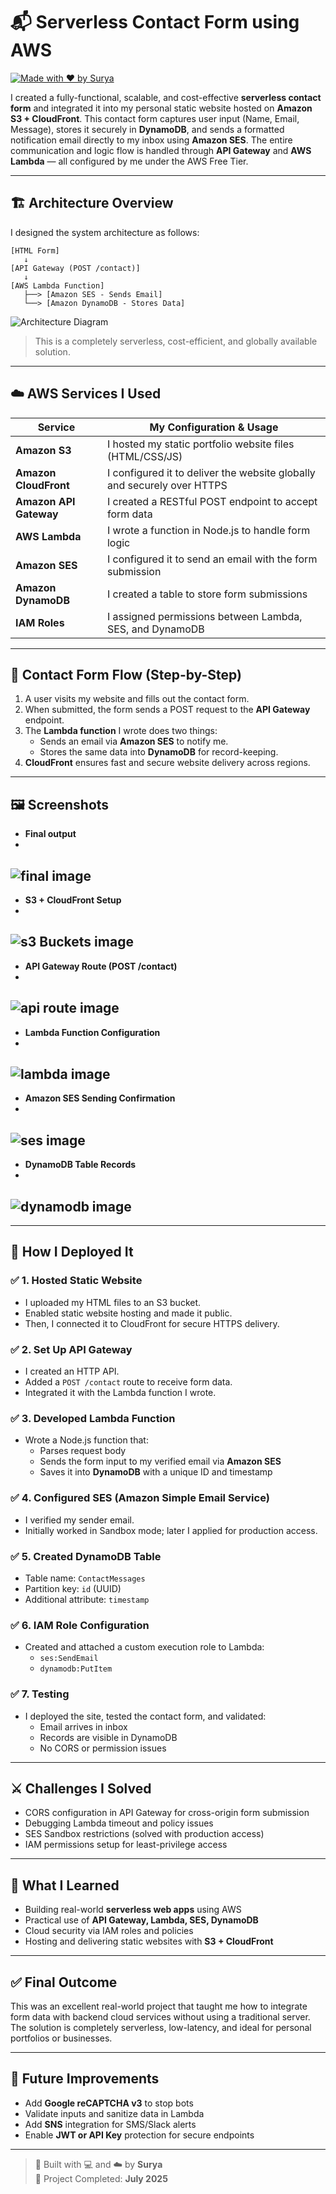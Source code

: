 # 📬 Serverless Contact Form using AWS  
[![Made with ❤️ by Surya](https://img.shields.io/badge/Built%20By-Surya-blue)](https://github.com/BHARATSURYA1128)


I created a fully-functional, scalable, and cost-effective **serverless contact form** and integrated it into my personal static website hosted on **Amazon S3 + CloudFront**. This contact form captures user input (Name, Email, Message), stores it securely in **DynamoDB**, and sends a formatted notification email directly to my inbox using **Amazon SES**. The entire communication and logic flow is handled through **API Gateway** and **AWS Lambda** — all configured by me under the AWS Free Tier.

---

## 🏗️ Architecture Overview

I designed the system architecture as follows:

```
[HTML Form]
   ↓
[API Gateway (POST /contact)]
   ↓
[AWS Lambda Function]
   ├──> [Amazon SES - Sends Email]
   └──> [Amazon DynamoDB - Stores Data]
```

![Architecture Diagram](architecture.png)

> This is a completely serverless, cost-efficient, and globally available solution.

---

## ☁️ AWS Services I Used

| Service              | My Configuration & Usage                                |
|----------------------|----------------------------------------------------------|
| **Amazon S3**         | I hosted my static portfolio website files (HTML/CSS/JS) |
| **Amazon CloudFront** | I configured it to deliver the website globally and securely over HTTPS |
| **Amazon API Gateway**| I created a RESTful POST endpoint to accept form data   |
| **AWS Lambda**        | I wrote a function in Node.js to handle form logic      |
| **Amazon SES**        | I configured it to send an email with the form submission |
| **Amazon DynamoDB**   | I created a table to store form submissions             |
| **IAM Roles**         | I assigned permissions between Lambda, SES, and DynamoDB |

---

## 📩 Contact Form Flow (Step-by-Step)

1. A user visits my website and fills out the contact form.
2. When submitted, the form sends a POST request to the **API Gateway** endpoint.
3. The **Lambda function** I wrote does two things:
   - Sends an email via **Amazon SES** to notify me.
   - Stores the same data into **DynamoDB** for record-keeping.
4. **CloudFront** ensures fast and secure website delivery across regions.

---

## 🖼️ Screenshots

- **Final output**
- 
![final image](images/final.png)
- 
- **S3 + CloudFront Setup**
- 
![s3 Buckets image](images/s3.png)
- 
- **API Gateway Route (POST /contact)**
- 
![api route image](images/api.png)
- 
- **Lambda Function Configuration**
- 
![lambda image](images/lambda.png)
-   
- **Amazon SES Sending Confirmation**
- 
![ses image](images/mail.png)
-   
- **DynamoDB Table Records**
- 
![dynamodb image](images/dynamodb.png)
- 

---

## 🚀 How I Deployed It

### ✅ 1. Hosted Static Website
- I uploaded my HTML files to an S3 bucket.
- Enabled static website hosting and made it public.
- Then, I connected it to CloudFront for secure HTTPS delivery.

### ✅ 2. Set Up API Gateway
- I created an HTTP API.
- Added a `POST /contact` route to receive form data.
- Integrated it with the Lambda function I wrote.

### ✅ 3. Developed Lambda Function
- Wrote a Node.js function that:
  - Parses request body
  - Sends the form input to my verified email via **Amazon SES**
  - Saves it into **DynamoDB** with a unique ID and timestamp

### ✅ 4. Configured SES (Amazon Simple Email Service)
- I verified my sender email.
- Initially worked in Sandbox mode; later I applied for production access.

### ✅ 5. Created DynamoDB Table
- Table name: `ContactMessages`
- Partition key: `id` (UUID)
- Additional attribute: `timestamp`

### ✅ 6. IAM Role Configuration
- Created and attached a custom execution role to Lambda:
  - `ses:SendEmail`
  - `dynamodb:PutItem`

### ✅ 7. Testing
- I deployed the site, tested the contact form, and validated:
  - Email arrives in inbox
  - Records are visible in DynamoDB
  - No CORS or permission issues

---

## ⚔️ Challenges I Solved

- CORS configuration in API Gateway for cross-origin form submission
- Debugging Lambda timeout and policy issues
- SES Sandbox restrictions (solved with production access)
- IAM permissions setup for least-privilege access

---

## 🧠 What I Learned

- Building real-world **serverless web apps** using AWS
- Practical use of **API Gateway, Lambda, SES, DynamoDB**
- Cloud security via IAM roles and policies
- Hosting and delivering static websites with **S3 + CloudFront**

---

## ✅ Final Outcome

This was an excellent real-world project that taught me how to integrate form data with backend cloud services without using a traditional server. The solution is completely serverless, low-latency, and ideal for personal portfolios or businesses.

---

## 🔮 Future Improvements

- Add **Google reCAPTCHA v3** to stop bots
- Validate inputs and sanitize data in Lambda
- Add **SNS** integration for SMS/Slack alerts
- Enable **JWT or API Key** protection for secure endpoints

---

> 🚀 Built with 💻 and ☁️ by **Surya**  
> 📅 Project Completed: **July 2025**
